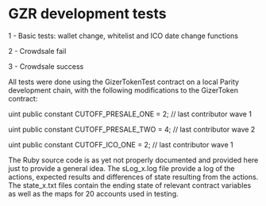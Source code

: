 # GZR development tests

1 - Basic tests: wallet change, whitelist and ICO date change functions

2 - Crowdsale fail

3 - Crowdsale success

All tests were done using the GizerTokenTest contract on a local Parity development chain, with the following modifications to the GizerToken contract:

  uint public constant CUTOFF_PRESALE_ONE = 2; // last contributor wave 1
  
  uint public constant CUTOFF_PRESALE_TWO = 4; // last contributor wave 2
  
  uint public constant CUTOFF_ICO_ONE = 2; // last contributor wave 1

 The Ruby source code is as yet not properly documented and provided here just to provide a general idea. The sLog_x.log file provide a log of the actions, expected results and differences of state resulting from the actions. The state_x.txt files contain the ending state of relevant contract variables as well as the maps for 20 accounts used in testing.
